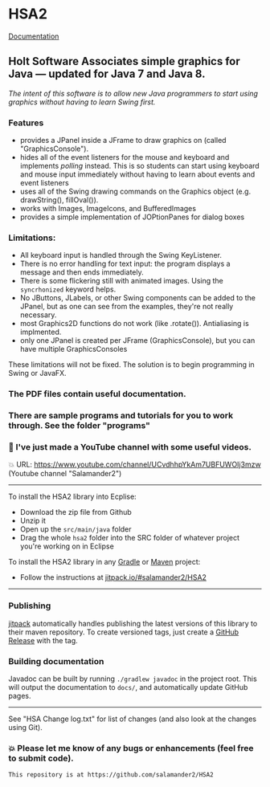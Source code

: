 # HSA2

[Documentation](http://salamander2.github.io/HSA2)

## Holt Software Associates simple graphics for Java &mdash; updated for Java 7 and Java 8.

*The intent of this software is to allow new Java programmers to start using graphics without having to learn Swing first.*

### Features
* provides a JPanel inside a JFrame to draw graphics on (called "GraphicsConsole"). 
* hides all of the event listeners for the mouse and keyboard and implements _polling_ instead. This is so students can start using keyboard and mouse input immediately without having to learn about events and event listeners
* uses all of the Swing drawing commands on the Graphics object (e.g. drawString(), fillOval()).
* works with Images, ImageIcons, and BufferedImages
* provides a simple implementation of JOPtionPanes for dialog boxes

### Limitations:
* All keyboard input is handled through the Swing KeyListener. 
* There is no error handling for text input: the program displays a message and then ends immediately.
* There is some flickering still with animated images. Using the `syncrhonized` keyword helps. 
* No JButtons, JLabels, or other Swing components can be added to the JPanel, but as one can see from the examples, they're not really necessary.
* most Graphics2D functions do not work (like .rotate()).  Antialiasing is implmented.
* only one JPanel is created per JFrame (GraphicsConsole), but you can have multiple GraphicsConsoles

These limitations will not be fixed. The solution is to begin programming in Swing or JavaFX.

### The PDF files contain useful documentation.

### There are sample programs and tutorials for you to work through. See the folder "programs"
 
### :movie_camera: I've just made a YouTube channel with some useful videos. 
:boom: URL: https://www.youtube.com/channel/UCvdhhpYkAm7UBFUWOIj3mzw (Youtube channel "Salamander2")

----

To install the HSA2 library into Ecplise:

* Download the zip file from Github
* Unzip it
* Open up the `src/main/java` folder
* Drag the whole `hsa2` folder into the SRC folder of whatever project you're working on in Eclipse

To install the HSA2 library in any [Gradle](https://gradle.org/) or [Maven](https://maven.apache.org/) project:

* Follow the instructions at [jitpack.io/#salamander2/HSA2](https://jitpack.io/#salamander2/HSA2/#how-to)

----

### Publishing
[jitpack](https://jitpack.io/) automatically handles publishing the latest versions of this library to their maven repository. To create versioned tags, just create a [GitHub Release](https://github.com/salamander2/HSA2/releases) with the tag.

### Building documentation
Javadoc can be built by running `./gradlew javadoc` in the project root. This will output the documentation to `docs/`, and automatically update GitHub pages.

----

See "HSA Change log.txt" for list of changes (and also look at the changes using Git).

### :boom: Please let me know of any bugs or enhancements (feel free to submit code).

~~~~~~
This repository is at https://github.com/salamander2/HSA2
